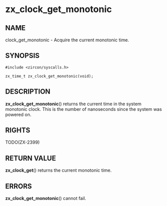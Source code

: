 # zx_clock_get_monotonic

## NAME

clock_get_monotonic - Acquire the current monotonic time.

## SYNOPSIS

```
#include <zircon/syscalls.h>

zx_time_t zx_clock_get_monotonic(void);
```

## DESCRIPTION

**zx_clock_get_monotonic**() returns the current time in the system
monotonic clock. This is the number of nanoseconds since the system was
powered on.

## RIGHTS

<!-- Updated by scripts/update-docs-from-abigen, do not edit this section manually. -->

TODO(ZX-2399)

## RETURN VALUE

**zx_clock_get**() returns the current monotonic time.

## ERRORS

**zx_clock_get_monotonic**() cannot fail.
